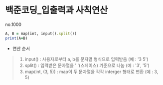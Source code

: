 # 백준코딩_입출력과 사칙연산
no.1000
```ruby
A, B = map(int, input().split())
print(A+B)
```
* 연산 순서
> 1. input() : 사용자로부터 a, b를 문자열 형식으로 입력받음 (예 : '3 5')
> 2. split() : 입력받은 문자열을 ' '(스페이스) 기준으로 나눔 (예 : '3', '5')
> 3. map(int, (3, 5)) : map이 두 문자열을 각각 interger 형태로 변환 (예 : 3, 5)

